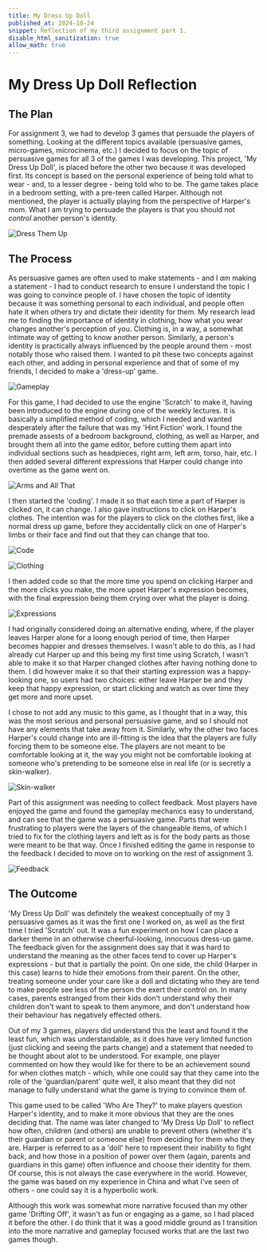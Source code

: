 ```yaml
---
title: My Dress Up Doll
published_at: 2024-10-24
snippet: Reflection of my third assignment part 1.
disable_html_sanitization: true
allow_math: true
---
```


# My Dress Up Doll Reflection

## The Plan

For assignment 3, we had to develop 3 games that persuade the players of something. Looking at the different topics available (persuasive games, micro-games, microcinema, etc.) I decided to focus on the topic of persuasive games for all 3 of the games I was developing. This project, 'My Dress Up Doll', is placed before the other two because it was developed first. Its concept is based on the personal experience of being told what to wear - and, to a lesser degree - being told who to be. The game takes place in a bedroom setting, with a pre-teen called Harper. Although not mentioned, the player is actually playing from the perspective of Harper's mom. What I am trying to persuade the players is that you should not *control* another person's identity.

![Dress Them Up](/assignment3/mdud.png)

## The Process

As persuasive games are often used to make statements - and I *am* making a statement - I had to conduct research to ensure I understand the topic I was going to convince people of. I have chosen the topic of identity because it was something personal to each individual, and people often hate it when others try and dictate their identity for them. My research lead me to finding the importance of identity in clothing, how what you wear changes another's perception of you. Clothing is, in a way, a somewhat intimate way of getting to know another person. Similarly, a person's identity is practically always influenced by the people around them - most notably those who raised them. I wanted to pit these two concepts against each other, and adding in personal experience and that of some of my friends, I decided to make a 'dress-up' game.

![Gameplay](/assignment3/mdud1.png)

For this game, I had decided to use the engine 'Scratch' to make it, having been introduced to the engine during one of the weekly lectures. It is basically a simplified method of coding, which I needed and wanted desperately after the failure that was my 'Hint Fiction' work. I found the premade assests of a bedroom background, clothing, as well as Harper, and brought them all into the game editor, before cutting them apart into individual sections such as headpieces, right arm, left arm, torso, hair, etc. I then added several different expressions that Harper could change into overtime as the game went on.

![Arms and All That](/assignment3/mdud2.png)

I then started the 'coding'. I made it so that each time a part of Harper is clicked on, it can change. I also gave instructions to click on Harper's clothes. The intention was for the players to click on the clothes first, like a normal dress up game, before they accidentally click on one of Harper's limbs or their face and find out that they can change that too.

![Code](/assignment3/mdud8.png)

![Clothing](/assignment3/mdud3.png)

I then added code so that the more time you spend on clicking Harper and the more clicks you make, the more upset Harper's expression becomes, with the final expression being them crying over what the player is doing.

![Expressions](/assignment3/mdud4.png)

I had originally considered doing an alternative ending, where, if the player leaves Harper alone for a loong enough period of time, then Harper becomes happier and dresses themselves. I wasn't able to do this, as I had already cut Harper up and this being my first time using Scratch, I wasn't able to make it so that Harper changed clothes after having nothing done to them. I did however make it so that their starting expression was a happy-looking one, so users had two choices: either leave Harper be and they keep that happy expression, or start clicking and watch as over time they get more and more upset.

I chose to not add any music to this game, as I thought that in a way, this was the most serious and personal persuasive game, and so I should not have any elements that take away from it. Similarly, why the other two faces Harper's could change into are ill-fitting is the idea that the players are fully forcing them to be someone else. The players are not meant to be comfortable looking at it, the way you might not be comfortable looking at someone who's pretending to be someone else in real life (or is secretly a skin-walker).

![Skin-walker](/assignment3/mdud5.png)

Part of this assignment was needing to collect feedback. Most players have enjoyed the game and found the gameplay mechanics easy to understand, and can see that the game was a persuasive game. Parts that were frustrating to players were the layers of the changeable items, of which I tried to fix for the clothing layers and left as is for the body parts as those were meant to be that way. Once I finished editing the game in response to the feedback I decided to move on to working on the rest of assignment 3.

![Feedback](/assignment3/mdud7.png)

## The Outcome

'My Dress Up Doll' was definitely the weakest conceptually of my 3 persuasive games as it was the first one I worked on, as well as the first time I tried 'Scratch' out. It was a fun experiment on how I can place a darker theme in an otherwise cheerful-looking, innocuous dress-up game. The feedback given for the assignment does say that it was hard to understand the meaning as the other faces tend to cover up Harper's expressions - but that is partially the point. On one side, the child (Harper in this case) learns to hide their emotions from their parent. On the other, treating someone under your care like a doll and dictating who they are tend to make people see less of the person the exert their control on. In many cases, parents estranged from their kids don't understand why their children don't want to speak to them anymore, and don't understand how their behaviour has negatively effected others.

Out of my 3 games, players did understand this the least and found it the least fun, which was understandable, as it does have very limited function (just clicking and seeing the parts change) and a statement that needed to be thought about alot to be understood. For example, one player commented on how they would like for there to be an achievement sound for when clothes match - which, while one could say that they came into the role of the 'guardian/parent' quite well, it also meant that they did not manage to fully understand what the game is trying to convince them of.

This game used to be called 'Who Are They?' to make players question Harper's identity, and to make it more obvious that they are the ones deciding that. The name was later changed to 'My Dress Up Doll' to reflect how often, children (and others) are unable to prevent others (whether it's their guardian or parent or someone else) from deciding for them who they are. Harper is referred to as a 'doll' here to represent their inability to fight back, and how those in a position of power over them (again, parents and guardians in this game) often influence and choose their identity for them. Of course, this is not always the case everywhere in the world. However, the game was based on my experience in China and what I've seen of others - one could say it is a hyperbolic work.

Although this work was somewhat more narrative focused than my other game 'Drifting Off', it wasn't as fun or engaging as a game, so I had placed it before the other. I do think that it was a good middle ground as I transition into the more narrative and gameplay focused works that are the last two games though.


